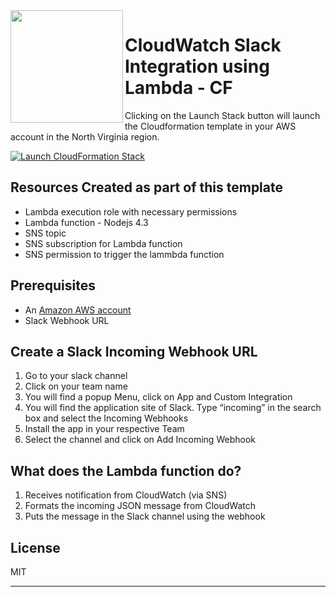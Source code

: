 <img align="left" src="https://s3.amazonaws.com/rahultest01/slack1.png" width="180px" height="180px">

# CloudWatch Slack Integration using Lambda - CF

Clicking on the Launch Stack button will launch the Cloudformation template in your AWS account in the North Virginia region. 

[![Launch CloudFormation Stack](https://s3.amazonaws.com/cloudformation-examples/cloudformation-launch-stack.png)](https://console.aws.amazon.com/cloudformation/home?region=us-east-1#/stacks/new?stackName=lambci&templateURL=https://s3.amazonaws.com/rahultest01/Slack_SNS_Notification.yaml)


## Resources Created as part of this template

* Lambda execution role with necessary permissions
* Lambda function - Nodejs 4.3
* SNS topic
* SNS subscription for Lambda function
* SNS permission to trigger the lammbda function

## Prerequisites

* An [Amazon AWS account](https://portal.aws.amazon.com/gp/aws/developer/registration/index.html)
* Slack Webhook URL


## Create a Slack Incoming Webhook URL

  1. Go to your slack channel
  2. Click on your team name
  3. You will find a popup Menu, click on App and Custom Integration
  4. You will find the application site of Slack. Type “incoming” in the search box and select the Incoming Webhooks
  5. Install the app in your respective Team
  6. Select the channel and click on Add Incoming Webhook

## What does the Lambda function do?

  1. Receives notification from CloudWatch (via SNS)
  2. Formats the incoming JSON message from CloudWatch
  3. Puts the message in the Slack channel using the webhook


## License

MIT



---
